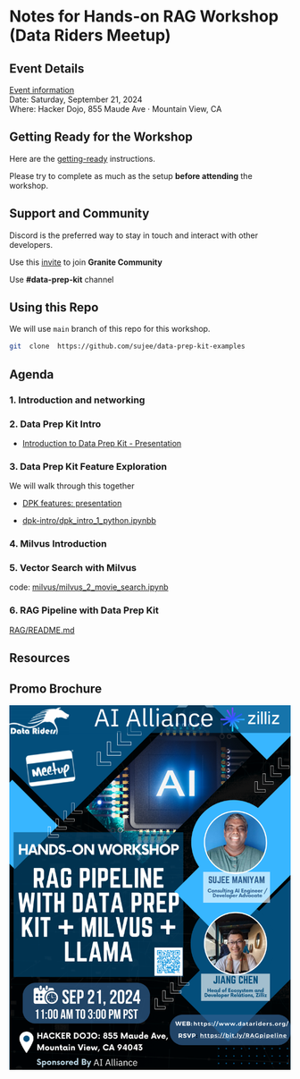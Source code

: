 # Notes for Hands-on RAG Workshop (Data Riders Meetup)

## Event Details

[Event information](https://www.meetup.com/datariders/events/303161605/?slug=datariders&eventId=303161605)  
Date: Saturday, September 21, 2024  
Where: Hacker Dojo, 855 Maude Ave · Mountain View, CA

## Getting Ready for the Workshop

Here are the [getting-ready](getting-ready.md) instructions.

Please try to complete as much as the setup **before attending** the workshop.

## Support and Community

Discord is the preferred way to stay in touch and interact with other developers.

Use this [invite](https://discord.gg/ZGCArnxu) to join **Granite Community**

Use **#data-prep-kit** channel

## Using this Repo

We will use `main` branch of this repo for this workshop.

```bash
git  clone  https://github.com/sujee/data-prep-kit-examples
```

## Agenda

### 1. Introduction and networking

### 2. Data Prep Kit Intro

- [Introduction to Data Prep Kit - Presentation](https://docs.google.com/presentation/d/1zqUD9cPJ72FtpG9nUsERJiZ1wNR2q3_j3QsoX74k4V8/edit?usp=sharing)

### 3. Data Prep Kit Feature Exploration

We will walk through this together

- [DPK features: presentation](https://docs.google.com/presentation/d/1V3ODX4sCbXhci1EpU8aqC1sNJjMvHIn5DntWqWOQxh8/edit?usp=sharing)

- [dpk-intro/dpk_intro_1_python.ipynbb](../dpk-intro/dpk_intro_1_python.ipynbb)

### 4. Milvus Introduction

### 5. Vector Search with Milvus

code: [milvus/milvus_2_movie_search.ipynb](../milvus/milvus_2_movie_search.ipynb)

### 6. RAG Pipeline with Data Prep Kit

[RAG/README.md](../rag/README.md)

## Resources

## Promo Brochure

![](./2024-09-21__flyer.png)
